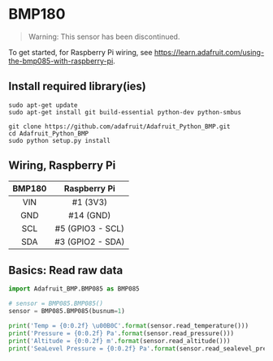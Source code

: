 # BMP180
> Warning: This sensor has been discontinued.

To get started, for Raspberry Pi wiring, see <https://learn.adafruit.com/using-the-bmp085-with-raspberry-pi>.

## Install required library(ies)
```commandline
sudo apt-get update
sudo apt-get install git build-essential python-dev python-smbus
```

```commandline
git clone https://github.com/adafruit/Adafruit_Python_BMP.git
cd Adafruit_Python_BMP
sudo python setup.py install
```

## Wiring, Raspberry Pi
| BMP180 |   Raspberry Pi   |
|:------:|:----------------:|
|  VIN   |     #1 (3V3)     |
|  GND   |    #14 (GND)     |
|  SCL   | #5 (GPIO3 - SCL) |
|  SDA   | #3 (GPIO2 - SDA) |

## Basics: Read raw data
```python
import Adafruit_BMP.BMP085 as BMP085

# sensor = BMP085.BMP085()
sensor = BMP085.BMP085(busnum=1)

print('Temp = {0:0.2f} \u00B0C'.format(sensor.read_temperature()))
print('Pressure = {0:0.2f} Pa'.format(sensor.read_pressure()))
print('Altitude = {0:0.2f} m'.format(sensor.read_altitude()))
print('SeaLevel Pressure = {0:0.2f} Pa'.format(sensor.read_sealevel_pressure()))

```